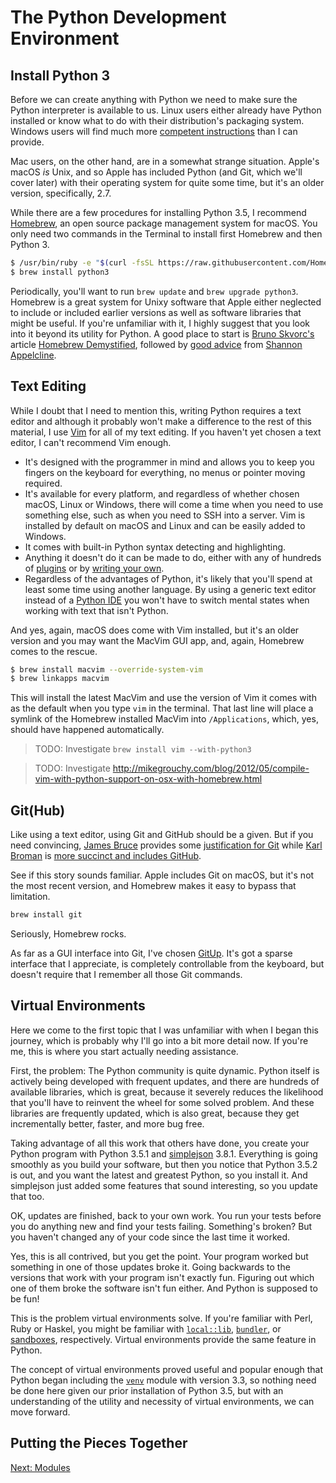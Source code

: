The Python Development Environment
==================================

Install Python 3
----------------

Before we can create anything with Python we need to make sure the Python interpreter is available to us. Linux users either already have Python installed or know what to do with their distribution's packaging system. Windows users will find much more [competent instructions][1] than I can provide.

Mac users, on the other hand, are in a somewhat strange situation. Apple's macOS *is* Unix, and so Apple has included Python (and Git, which we'll cover later) with their operating system for quite some time, but it's an older version, specifically, 2.7.

While there are a few procedures for installing Python 3.5, I recommend [Homebrew][2], an open source package management system for macOS. You only need two commands in the Terminal to install first Homebrew and then Python 3.

```bash
$ /usr/bin/ruby -e "$(curl -fsSL https://raw.githubusercontent.com/Homebrew/install/master/install)"
$ brew install python3
```

Periodically, you'll want to run `brew update` and `brew upgrade python3`. Homebrew is a great system for Unixy software that Apple either neglected to include or included earlier versions as well as software libraries that might be useful. If you're unfamiliar with it, I highly suggest that you look into it beyond its utility for Python. A good place to start is [Bruno Skvorc's][3] article [Homebrew Demystified][4], followed by [good advice][6] from [Shannon Appelcline][7].

Text Editing
------------

While I doubt that I need to mention this, writing Python requires a text editor and although it probably won't make a difference to the rest of this material, I use [Vim][8] for all of my text editing. If you haven't yet chosen a text editor, I can't recommend Vim enough.

- It's designed with the programmer in mind and allows you to keep you fingers on the keyboard for everything, no menus or pointer moving required.
- It's available for every platform, and regardless of whether chosen macOS, Linux or Windows, there will come a time when you need to use something else, such as when you need to SSH into a server. Vim is installed by default on macOS and Linux and can be easily added to Windows.
- It comes with built-in Python syntax detecting and highlighting.
- Anything it doesn't do it can be made to do, either with any of hundreds of [plugins][9] or by [writing your own][10].
- Regardless of the advantages of Python, it's likely that you'll spend at least some time using another language. By using a generic text editor instead of a [Python IDE][11] you won't have to switch mental states when working with text that isn't Python.

And yes, again, macOS does come with Vim installed, but it's an older version and you may want the MacVim GUI app, and, again, Homebrew comes to the rescue.

```bash
$ brew install macvim --override-system-vim
$ brew linkapps macvim
```

This will install the latest MacVim and use the version of Vim it comes with as the default when you type `vim` in the terminal. That last line will place a symlink of the Homebrew installed MacVim into `/Applications`, which, yes, should have happened automatically.

> TODO: Investigate `brew install vim --with-python3`

> TODO: Investigate http://mikegrouchy.com/blog/2012/05/compile-vim-with-python-support-on-osx-with-homebrew.html

Git(Hub)
--------

Like using a text editor, using Git and GitHub should be a given. But if you need convincing, [James Bruce][12] provides some [justification for Git][13] while [Karl Broman][14] is [more succinct and includes GitHub][15].

See if this story sounds familiar. Apple includes Git on macOS, but it's not the most recent version, and Homebrew makes it easy to bypass that limitation.

```bash
brew install git
```

Seriously, Homebrew rocks.

As far as a GUI interface into Git, I've chosen [GitUp][16]. It's got a sparse interface that I appreciate, is completely controllable from the keyboard, but doesn't require that I remember all those Git commands.

Virtual Environments
--------------------

Here we come to the first topic that I was unfamiliar with when I began this journey, which is probably why I'll go into a bit more detail now. If you're me, this is where you start actually needing assistance.

First, the problem: The Python community is quite dynamic. Python itself is actively being developed with frequent updates, and there are hundreds of available libraries, which is great, because it severely reduces the likelihood that you'll have to reinvent the wheel for some solved problem. And these libraries are frequently updated, which is also great, because they get incrementally better, faster, and more bug free.

Taking advantage of all this work that others have done, you create your Python program with Python 3.5.1 and [simplejson][17] 3.8.1. Everything is going smoothly as you build your software, but then you notice that Python 3.5.2 is out, and you want the latest and greatest Python, so you install it. And simplejson just added some features that sound interesting, so you update that too.

OK, updates are finished, back to your own work. You run your tests before you do anything new and find your tests failing. Something's broken? But you haven't changed any of your code since the last time it worked.

Yes, this is all contrived, but you get the point. Your program worked but something in one of those updates broke it. Going backwards to the versions that work with your program isn't exactly fun. Figuring out which one of them broke the software isn't fun either. And Python is supposed to be fun!

This is the problem virtual environments solve. If you're familiar with Perl, Ruby or Haskel, you might be familiar with [`local::lib`][18], [`bundler`][19], or [sandboxes][20], respectively. Virtual environments provide the same feature in Python.

The concept of virtual environments proved useful and popular enough that Python began including the [`venv`][21] module with version 3.3, so nothing need be done here given our prior installation of Python 3.5, but with an understanding of the utility and necessity of virtual environments, we can move forward.

Putting the Pieces Together
---------------------------



[Next: Modules][5]

[1]: http://www.diveintopython3.net/installing-python.html#windows 'Installing Python on Windows'
[2]: http://brew.sh/ 'Homebrew'
[3]: http://tutsplus.com/authors/bruno-skvorc 'Bruno Skvorc'
[4]: http://computers.tutsplus.com/tutorials/homebrew-demystified-os-xs-ultimate-package-manager--mac-44884 'Homebrew Demystified'
[5]: ch_03_modules.md 'Chapter 3: Text Editing'
[6]: https://www.safaribooksonline.com/blog/2014/03/18/keeping-homebrew-date/ 'Keeping Your Homebrew Up to Date'
[7]: http://www.skotos.net/about/staff/shannon_appelcline.php 'About Shannon Appelcline'
[8]: http://www.vim.org/ 'Vim'
[9]: https://github.com/chivalry/vimrc/tree/master/.vim/bundle 'My own list of installed Vim plugins'
[10]: http://stevelosh.com/blog/2011/09/writing-vim-plugins/ 'Writing Vim Plugins'
[11]: https://www.jetbrains.com/pycharm/download/ 'PyCharm IDE'
[12]: http://www.makeuseof.com/tag/author/jbruce/ 'James Bruce'
[13]: http://www.makeuseof.com/tag/git-version-control-youre-developer/ 'What Is Git & Why You Should Use Version Control If You’re a Developer'
[14]: http://kbroman.org/ 'Karl Broman'
[15]: http://kbroman.org/github_tutorial/pages/why.html 'Why git and github?'
[16]: http://gitup.co/ 'GitUp Home'
[17]: https://pypi.python.org/pypi/simplejson/3.8.1 'simplejson'
[18]: http://search.cpan.org/~haarg/local-lib-2.000019/lib/local/lib.pm 'local::lib'
[19]: http://bundler.io/ 'Bundler'
[20]: http://coldwa.st/e/blog/2013-08-20-Cabal-sandbox.html 'Cabal Sandboxes'
[21]: https://docs.python.org/3/library/venv.html 'venv'
